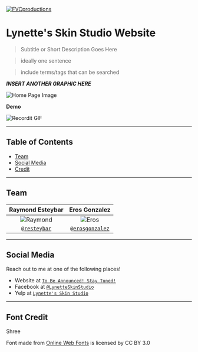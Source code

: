 <a href="http://fvcproductions.com"><img src="https://avatars1.githubusercontent.com/u/4284691?v=3&s=200" title="FVCproductions" alt="FVCproductions"></a>

<!-- [![FVCproductions](https://avatars1.githubusercontent.com/u/4284691?v=3&s=200)](http://fvcproductions.com) -->

# Lynette's Skin Studio Website

> Subtitle or Short Description Goes Here

> ideally one sentence

> include terms/tags that can be searched

***INSERT ANOTHER GRAPHIC HERE***

![Home Page Image](![](https://i.imgur.com/0HZBagL.jpg)
)

**Demo**

![Recordit GIF](http://g.recordit.co/PtzMn8zOyX.gif)

---

## Table of Contents

- [Team](#team)
- [Social Media](#socialmedia)
- [Credit](#credit)

---

## Team

| **Raymond Esteybar** | **Eros Gonzalez**
| :---: |:---:|
| ![Raymond](https://avatars0.githubusercontent.com/u/25356573?s=200&u=56e82663078daf0e9583a47375a9e99d4c613cc9&v=4)   | ![Eros](https://avatars2.githubusercontent.com/u/25356545?s=200&u=8e92c9176724f31fe920ad52bf23e68481ebd539&v=4) |
| <a href="https://github.com/resteybar" target="_blank">`@resteybar`</a> | <a href="https://github.com/erosgonzalez" target="_blank">`@erosgonzalez`</a> |

---

## Social Media

Reach out to me at one of the following places!

- Website at <a href="" target="_blank">`To Be Announced! Stay Tuned!`</a>
- Facebook at <a href="https://www.facebook.com/LynetteSkinStudio/" target="_blank">`@LynetteSkinStudio`</a>
- Yelp at <a href="https://www.yelp.com/biz/lynettes-skin-studio-marina" target="_blank">`Lynette's Skin Studio`</a>

---

## Font Credit
Shree
<div>Font made from <a href="http://www.onlinewebfonts.com">Online Web Fonts</a> is licensed by CC BY 3.0</div>
